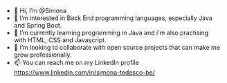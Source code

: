 - 👋 Hi, I’m @Simona
- 👀 I’m interested in Back End programming languages, especially Java and Spring Boot.
- 🌱 I’m currently learning programming in Java and i'm also practising with HTML, CSS and Javascript.
- 💞️ I’m looking to collaborate with open source projects that can make me grow professionally.
- 📫 You can reach me on my LinkedIn profile https://www.linkedin.com/in/simona-tedesco-be/

<!---
Atbea/Atbea is a ✨ special ✨ repository because its `README.md` (this file) appears on your GitHub profile.
You can click the Preview link to take a look at your changes.
--->
